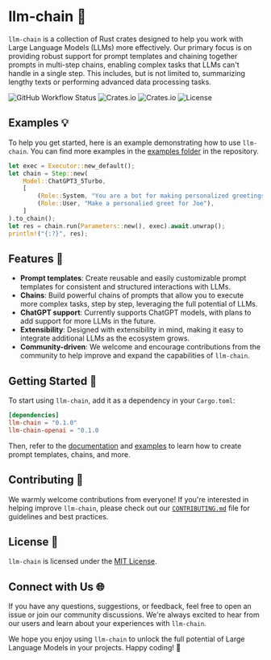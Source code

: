 # llm-chain 🚀

`llm-chain` is a collection of Rust crates designed to help you work with Large Language Models (LLMs) more effectively. Our primary focus is on providing robust support for prompt templates and chaining together prompts in multi-step chains, enabling complex tasks that LLMs can't handle in a single step. This includes, but is not limited to, summarizing lengthy texts or performing advanced data processing tasks.

![GitHub Workflow Status](https://img.shields.io/github/workflow/status/sobelio/llm-chain/CI?style=flat-square)
![Crates.io](https://img.shields.io/crates/v/llm-chain?style=flat-square)
![Crates.io](https://img.shields.io/crates/l/llm-chain-openai?style=flat-square)
![License](https://img.shields.io/github/license/sobelio/llm-chain)

## Examples 💡

To help you get started, here is an example demonstrating how to use `llm-chain`. You can find more examples in the [examples folder](llm-chain-openai/examples) in the repository.

```rust
let exec = Executor::new_default();
let chain = Step::new(
    Model::ChatGPT3_5Turbo,
    [
        (Role::System, "You are a bot for making personalized greetings"),
        (Role::User, "Make a personalied greet for Joe"),
    ]
).to_chain();
let res = chain.run(Parameters::new(), exec).await.unwrap();
println!("{:?}", res);
```

## Features 🌟

- **Prompt templates**: Create reusable and easily customizable prompt templates for consistent and structured interactions with LLMs.
- **Chains**: Build powerful chains of prompts that allow you to execute more complex tasks, step by step, leveraging the full potential of LLMs.
- **ChatGPT support**: Currently supports ChatGPT models, with plans to add support for more LLMs in the future.
- **Extensibility**: Designed with extensibility in mind, making it easy to integrate additional LLMs as the ecosystem grows.
- **Community-driven**: We welcome and encourage contributions from the community to help improve and expand the capabilities of `llm-chain`.

## Getting Started 🚀

To start using `llm-chain`, add it as a dependency in your `Cargo.toml`:

```toml
[dependencies]
llm-chain = "0.1.0"
llm-chain-openai = "0.1.0
```

Then, refer to the [documentation](https://docs.rs/llm-chain) and [examples](llm-chain-openai/examples) to learn how to create prompt templates, chains, and more.

## Contributing 🤝

We warmly welcome contributions from everyone! If you're interested in helping improve `llm-chain`, please check out our [`CONTRIBUTING.md`](docs/CONTRIBUTING.md) file for guidelines and best practices.

## License 📄

`llm-chain` is licensed under the [MIT License](LICENSE).

## Connect with Us 🌐

If you have any questions, suggestions, or feedback, feel free to open an issue or join our community discussions. We're always excited to hear from our users and learn about your experiences with `llm-chain`.

We hope you enjoy using `llm-chain` to unlock the full potential of Large Language Models in your projects. Happy coding! 🎉
